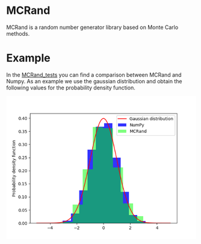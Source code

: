 # MCRand
MCRand is a random number generator library based on Monte Carlo methods.

# Example
In the [MCRand_tests](/MCRand_tests.py) you can find a comparison between MCRand and Numpy. As an example we use the gaussian distribution and obtain the following values for the probability density function.

![Gaussian distribution with Numpy and MCRand](/test_numbe_gaussian.png)
